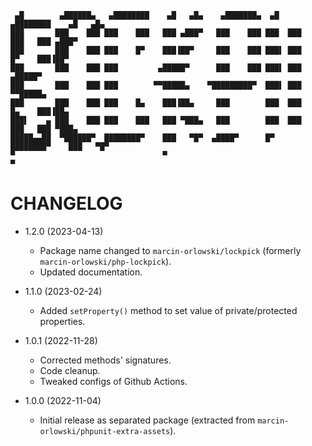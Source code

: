 ```ascii
 ▄█        ▄██████▄   ▄████████    ▄█   ▄█▄    ▄███████▄  ▄█   ▄████████    ▄█   ▄█▄
███       ███    ███ ███    ███   ███ ▄███▀   ███    ███ ███  ███    ███   ███ ▄███▀
███       ███    ███ ███    █▀    ███▐██▀     ███    ███ ███▌ ███    █▀    ███▐██▀  
███       ███    ███ ███         ▄█████▀      ███    ███ ███▌ ███         ▄█████▀  
███       ███    ███ ███        ▀▀█████▄    ▀█████████▀  ███▌ ███        ▀▀█████▄  
███       ███    ███ ███    █▄    ███▐██▄     ███        ███  ███    █▄    ███▐██▄  
███▌    ▄ ███    ███ ███    ███   ███ ▀███▄   ███        ███  ███    ███   ███ ▀███▄
█████▄▄██  ▀██████▀  ████████▀    ███   ▀█▀  ▄████▀      █▀   ████████▀    ███   ▀█▀
▀                                 ▀                                        ▀  
```
# CHANGELOG #

* 1.2.0 (2023-04-13)
  * Package name changed to `marcin-orlowski/lockpick` (formerly `marcin-orlowski/php-lockpick`).
  * Updated documentation.

* 1.1.0 (2023-02-24)
  * Added `setProperty()` method to set value of private/protected properties.

* 1.0.1 (2022-11-28)
  * Corrected methods' signatures.
  * Code cleanup.
  * Tweaked configs of Github Actions.

* 1.0.0 (2022-11-04)
  * Initial release as separated package (extracted from `marcin-orlowski/phpunit-extra-assets`).
